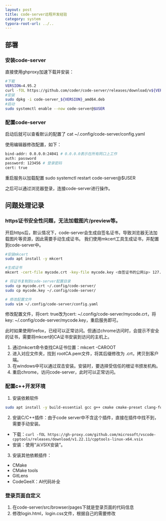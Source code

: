 ```yaml
---
layout: post
title: code-server远程开发经验
category: system
typora-root-url: ../..
---
```


## 部署

### 安装code-server
直接使用ghproxy加速下载并安装：
```bash
#下载
VERSION=4.95.2
curl -fOL https://github.com/coder/code-server/releases/download/v${VERSION}/code-server_${VERSION}_amd64.deb 
#安装
sudo dpkg -i code-server_${VERSION}_amd64.deb
#启动
sudo systemctl enable --now code-server@$USER
```

### 配置code-server
启动后就可以查看默认的配置了
cat ~/.config/code-server/config.yaml

使用编辑器修改配置，如下：
```bash
bind-addr: 0.0.0.0:24041 # 0.0.0.0表示在所有网口上工作
auth: password
password: 123456 # 登录密码
cert: true
```

重启服务以加载配置
sudo systemctl restart code-server@$USER

之后可以通过浏览器登录，连接code-server进行操作。

## 问题处理记录

### https证书安全性问题，无法加载图片/preview等。
开启https后，默认情况下，code-server会生成自签名证书，导致浏览器无法加载图片等资源，因此需要手动生成证书。
我们使用mkcert工具生成证书，并配置到code-server中。

```bash
#安装mkcert
sudo apt install -y mkcert

#生成证书
mkcert -cert-file mycode.crt -key-file mycode.key <自签证书的公网ip> 127.0.0.1                                              

# 将证书复制到code-server配置目录
sudo cp mycode.crt ~/.config/code-server/
sudo cp mycode.key ~/.config/code-server/

# 修改配置文件
sudo vim ~/.config/code-server/config.yaml
```
修改配置文件，将cert: true改为cert: ~/.config/code-server/mycode.crt，将key: ~/.config/code-server/mycode.key，重启服务即可。

此时如果使用firefox，已经可以正常访问。但通过chrome访问时，会提示不安全的证书，需要将mkcert的CA证书安装到访问的主机上。
1. 通过mkcert命令查找CA证书位置：mkcert -CAROOT
2. 进入对应文件夹，找到 rootCA.pem文件，将其后缀修改为 .crt，拷贝到客户端。
3. 在windows中可以通过双击安装。安装时，要选择受信任的根证书颁发机构。
4. 重启chrome，访问code-server，此时可以正常访问。

### 配置c++开发环境
1. 安装依赖软件
```bash
sudo apt install -y build-essential gcc g++ cmake cmake-preset clang-format ninja
```

2. 安装C/C++插件：由于code server中不含这个插件，直接在插件中找不到，需要手动安装。
* 下载：`curl -fOL https://gh-proxy.com/github.com/microsoft/vscode-cpptools/releases/download/v1.22.11/cpptools-linux-x64.vsix`
* 安装：使用“从VSIX安装”。

3. 安装其他依赖插件：
* CMake
* CMake tools
* GitLens
* CodeGeeX：AI代码补全

### 登录页面自定义
1. 在code-server/src/browser/pages下就是登录页面的代码信息
2. 修改login.html，login.css文件，根据自己的需要修改 